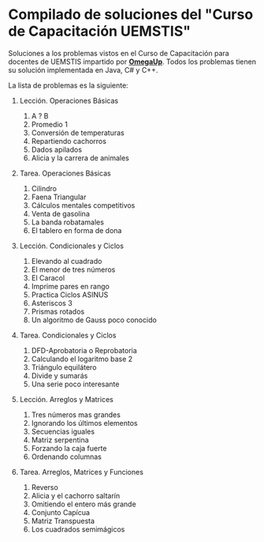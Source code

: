 # Compilado de soluciones del "Curso de Capacitación UEMSTIS"

Soluciones a los problemas vistos en el Curso de Capacitación para docentes de UEMSTIS impartido por **[OmegaUp](https://omegaup.org)**. Todos los problemas tienen su solución implementada en Java, C# y C++.

La lista de problemas es la siguiente:

1. Lección. Operaciones Básicas
    
    1. A ? B
    2. Promedio 1
    3. Conversión de temperaturas
    4. Repartiendo cachorros
    5. Dados apilados
    6. Alicia y la carrera de animales
    
2. Tarea. Operaciones Básicas

    1. Cilindro
    2. Faena Triangular
    3. Cálculos mentales competitivos
    4. Venta de gasolina
    5. La banda robatamales
    6. El tablero en forma de dona

3. Lección. Condicionales y Ciclos

    1. Elevando al cuadrado
    2. El menor de tres números
    3. El Caracol
    4. Imprime pares en rango
    5. Practica Ciclos ASINUS
    6. Asteriscos 3
    7. Prismas rotados
    8. Un algoritmo de Gauss poco conocido

4. Tarea. Condicionales y Ciclos

    1. DFD-Aprobatoria o Reprobatoria
    2. Calculando el logaritmo base 2
    3. Triángulo equilátero
    4. Divide y sumarás
    5. Una serie poco interesante

5. Lección. Arreglos y Matrices

    1. Tres números mas grandes
    2. Ignorando los últimos elementos
    3. Secuencias iguales
    4. Matriz serpentina
    5. Forzando la caja fuerte
    6. Ordenando columnas
    
6. Tarea. Arreglos, Matrices y Funciones

    1. Reverso
    2. Alicia y el cachorro saltarín
    3. Omitiendo el entero más grande
    4. Conjunto Capícua
    5. Matriz Transpuesta
    6. Los cuadrados semimágicos
